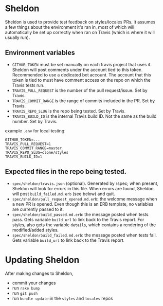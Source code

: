 # Sheldon

Sheldon is used to provide test feedback on styles/locales PRs. It
assumes a few things about the environment it's ran in, most of
which will automatically be set up correctly when ran on Travis
(which is where it will usually run).

## Environment variables

* `GITHUB_TOKEN` must be set manually on each travis project that uses it. Sheldon will post comments under the account tied to this token. Recommended to use a dedicated bot account. The account that this token is tied to must have comment access on the repo on which the Travis tests run.
* `TRAVIS_PULL_REQUEST` is the number of the pull request/issue. Set by Travis.
* `TRAVIS_COMMIT_RANGE` is the range of commits included in the PR. Set by Travis.
* `TRAVIS_REPO_SLUG` is the repo being tested. Set by Travis.
* `TRAVIS_BUILD_ID` is the internal Travis build ID. Not the same as the build number. Set by Travis.

example `.env` for local testing:

```
GITHUB_TOKEN=...
TRAVIS_PULL_REQUEST=1
TRAVIS_COMMIT_RANGE=master
TRAVIS_REPO_SLUG=clone/styles
TRAVIS_BUILD_ID=1
```

## Expected files in the repo being tested.

* `spec/sheldon/travis.json` (optional). Generated by rspec; when present, Sheldon will look for errors in this file. When errors are found, Sheldon will post `build_failed.md.erb` (see below) and quit.
* `spec/sheldon/pull_request_opened.md.erb`: the welcome message when a new PR is opened. Even though this is an ERB template, no variables are currently passed to it.
* `spec/sheldon/build_passed.md.erb`: the message posted when tests pass. Gets variable `build_url` to link back to the Travis report. For styles, also gets the variable `details`, which contains a rendering of the modified/added styles.
* `spec/sheldon/build_failed.md.erb`: the message posted when tests fail. Gets variable `build_url` to link back to the Travis report.

# Updating Sheldon

After making changes to Sheldon,

* commit your changes
* run `rake bump`
* run `git push`
* run `bundle update` in the `styles` and `locales` repos

